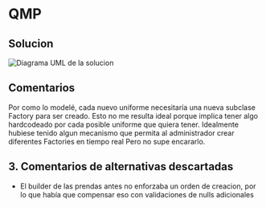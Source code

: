# QMP

## Solucion

![Diagrama UML de la solucion](https://www.plantuml.com/plantuml/proxy?cache=no&src=https://raw.githubusercontent.com/MarcoPiatti/QMP/main/docs/qmp_diagrama.puml)
	
## Comentarios

Por como lo modelé, cada nuevo uniforme necesitaría una nueva subclase Factory para ser creado.
Esto no me resulta ideal porque implica tener algo hardcodeado por cada posible uniforme que quiera tener.
Idealmente hubiese tenido algun mecanismo que permita al administrador crear diferentes Factories en tiempo real
Pero no supe encararlo.

## 3. Comentarios de alternativas descartadas

- El builder de las prendas antes no enforzaba un orden de creacion, por lo que había que compensar eso con validaciones de nulls adicionales
